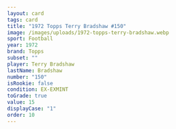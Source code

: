 ```yaml
---
layout: card
tags: card
title: "1972 Topps Terry Bradshaw #150"
image: /images/uploads/1972-topps-terry-bradshaw.webp
sport: Football
year: 1972
brand: Topps
subset: ""
player: Terry Bradshaw
lastName: Bradshaw
number: "150"
isRookie: false
condition: EX-EXMINT
toGrade: true
value: 15
displayCase: "1"
order: 10
---
```

